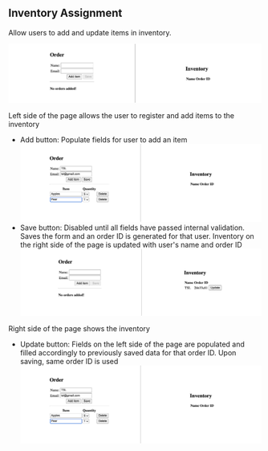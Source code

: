 ## Inventory Assignment

Allow users to add and update items in inventory.

![Landing page](/src/assets/LandingPage.png)

Left side of the page allows the user to register and add items to the inventory
* Add button: Populate fields for user to add an item
![After clicking 'Add' button](/src/assets/AddItems.png)
* Save button: Disabled until all fields have passed internal validation. Saves the form and an order ID is generated for that user. Inventory on the right side of the page is updated with user's name and order ID
![After clicking 'Save' button](/src/assets/Inventory.png)

Right side of the page shows the inventory
* Update button: Fields on the left side of the page are populated and filled accordingly to previously saved data for that order ID. Upon saving, same order ID is used
![After adding items into cart](/src/assets/AddItems.png)
